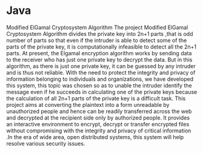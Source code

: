 # Java
Modified ElGamal Cryptosystem Algorithm
The project Modified ElGamal Cryptosystem Algorithm divides the private key into 2n+1 parts ,that is odd number of parts so that even if the intruder is able to detect some of the parts of the private key, it is computationally infeasible to detect all the 2n+1 parts. At present, the Elgamal encryption algorithm works by sending data to the receiver who has just one private key to decrypt the data. But in this algorithm, as there is just one private key, it can be guessed by any intruder and is thus not reliable. With the need to protect the integrity and privacy of information belonging to individuals and organizations, we have developed this system, this topic was chosen so as to unable the intruder identify the message even if he succeeds in calculating one of the private keys because the calculation of all 2n+1 parts of the private key is a difficult task. This project aims at converting the plaintext into a form unreadable by unauthorized people and hence can be readily transferred across the web and decrypted at the recipient side only by authorized people. It provides an interactive environment to encrypt, decrypt or transfer encrypted files without compromising with the integrity and privacy of critical information .In the era of wide area, open distributed systems, this system will help resolve various security issues.
